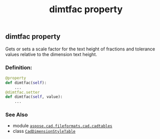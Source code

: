 ﻿---
title: dimtfac property
second_title: Aspose.CAD for Python via .NET API References
description: 
type: docs
weight: 680
url: /python-net/aspose.cad.fileformats.cad.cadtables/caddimensionstyletable/dimtfac/
is_root: false
---

## dimtfac property


Gets or sets a scale factor for the text height of fractions and tolerance values relative to the dimension text height.
### Definition:
```python
@property
def dimtfac(self):
    ...
@dimtfac.setter
def dimtfac(self, value):
    ...
```

### See Also
* module [`aspose.cad.fileformats.cad.cadtables`](../../)
* class [`CadDimensionStyleTable`](/cad/python-net/aspose.cad.fileformats.cad.cadtables/caddimensionstyletable)
